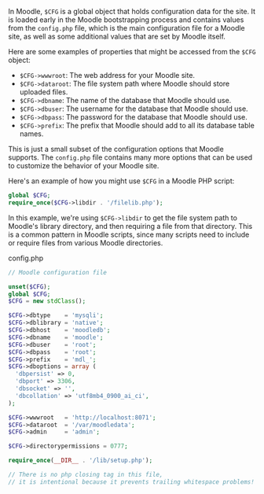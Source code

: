 In Moodle, `$CFG` is a global object that holds configuration data for the site. It is loaded early in the Moodle bootstrapping process and contains values from the `config.php` file, which is the main configuration file for a Moodle site, as well as some additional values that are set by Moodle itself.

Here are some examples of properties that might be accessed from the `$CFG` object:

- `$CFG->wwwroot`: The web address for your Moodle site.
- `$CFG->dataroot`: The file system path where Moodle should store uploaded files.
- `$CFG->dbname`: The name of the database that Moodle should use.
- `$CFG->dbuser`: The username for the database that Moodle should use.
- `$CFG->dbpass`: The password for the database that Moodle should use.
- `$CFG->prefix`: The prefix that Moodle should add to all its database table names.

This is just a small subset of the configuration options that Moodle supports. The `config.php` file contains many more options that can be used to customize the behavior of your Moodle site.

Here's an example of how you might use `$CFG` in a Moodle PHP script:

```php
global $CFG;
require_once($CFG->libdir . '/filelib.php');
```

In this example, we're using `$CFG->libdir` to get the file system path to Moodle's library directory, and then requiring a file from that directory. This is a common pattern in Moodle scripts, since many scripts need to include or require files from various Moodle directories.

config.php
```php
// Moodle configuration file

unset($CFG);
global $CFG;
$CFG = new stdClass();

$CFG->dbtype    = 'mysqli';
$CFG->dblibrary = 'native';
$CFG->dbhost    = 'moodledb';
$CFG->dbname    = 'moodle';
$CFG->dbuser    = 'root';
$CFG->dbpass    = 'root';
$CFG->prefix    = 'mdl_';
$CFG->dboptions = array (
  'dbpersist' => 0,
  'dbport' => 3306,
  'dbsocket' => '',
  'dbcollation' => 'utf8mb4_0900_ai_ci',
);

$CFG->wwwroot   = 'http://localhost:8071';
$CFG->dataroot  = '/var/moodledata';
$CFG->admin     = 'admin';

$CFG->directorypermissions = 0777;

require_once(__DIR__ . '/lib/setup.php');

// There is no php closing tag in this file,
// it is intentional because it prevents trailing whitespace problems!
```